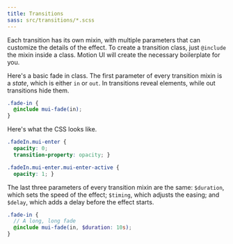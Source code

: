 ```yaml
---
title: Transitions
sass: src/transitions/*.scss
---
```


Each transition has its own mixin, with multiple parameters that can customize the details of the effect. To create a transition class, just `@include` the mixin inside a class. Motion UI will create the necessary boilerplate for you.

Here's a basic fade in class. The first parameter of every transition mixin is a *state*, which is either `in` or `out`. In transitions reveal elements, while out transitions hide them.

```scss
.fade-in {
  @include mui-fade(in);
}
```

Here's what the CSS looks like.

```css
.fadeIn.mui-enter {
  opacity: 0;
  transition-property: opacity; }

.fadeIn.mui-enter.mui-enter-active {
  opacity: 1; }
```

The last three parameters of every transition mixin are the same: `$duration`, which sets the speed of the effect; `$timing`, which adjusts the easing; and `$delay`, which adds a delay before the effect starts.

```scss
.fade-in {
  // A long, long fade
  @include mui-fade(in, $duration: 10s);
}
```
